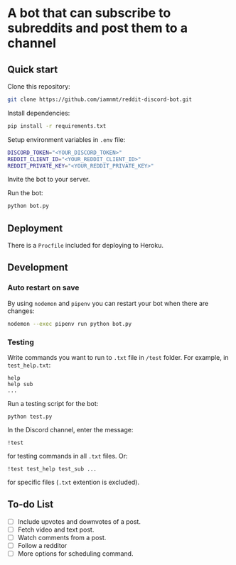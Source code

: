 # A bot that can subscribe to subreddits and post them to a channel

## Quick start

Clone this repository:

```bash
git clone https://github.com/iamnmt/reddit-discord-bot.git
```

Install dependencies:

```bash
pip install -r requirements.txt
```

Setup environment variables in `.env` file:

```bash
DISCORD_TOKEN="<YOUR_DISCORD_TOKEN>"
REDDIT_CLIENT_ID="<YOUR_REDDIT_CLIENT_ID>"
REDDIT_PRIVATE_KEY="<YOUR_REDDIT_PRIVATE_KEY>"
```

Invite the bot to your server.

Run the bot:

```bash
python bot.py
```

## Deployment

There is a `Procfile` included for deploying to Heroku. 

## Development
### Auto restart on save

By using `nodemon` and `pipenv` you can restart your bot when there are changes:

```bash
nodemon --exec pipenv run python bot.py
```

### Testing

Write commands you want to run to `.txt` file in `/test` folder. For example, in `test_help.txt`:

```
help
help sub
...
```

Run a testing script for the bot:

```
python test.py
```

In the Discord channel, enter the message:

```
!test
```

for testing commands in all `.txt` files. Or:

```
!test test_help test_sub ...
```

for specific files (`.txt` extention is excluded).

## To-do List

- [ ] Include upvotes and downvotes of a post.
- [ ] Fetch video and text post.
- [ ] Watch comments from a post.
- [ ] Follow a redditor
- [ ] More options for scheduling command.
